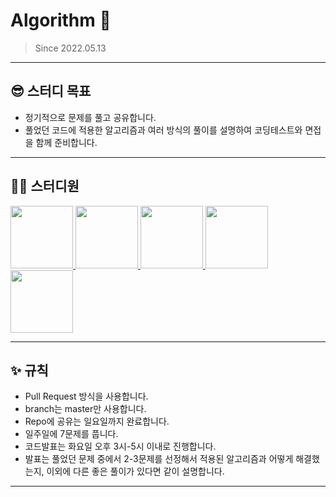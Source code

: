 # Algorithm 🌱

> Since 2022.05.13

---

## 😎 스터디 목표
- 정기적으로 문제를 풀고 공유합니다.
- 풀었던 코드에 적용한 알고리즘과 여러 방식의 풀이를 설명하여 코딩테스트와 면접을 함께 준비합니다.

---

## 👨‍💻  스터디원
<p>
<a href="https://github.com/nahyeon99">
  <img src="https://avatars.githubusercontent.com/u/69833665?v=4" width="100">
</a>
<a href="https://github.com/optshj">
  <img src="https://avatars.githubusercontent.com/u/105402944?v=4" width="100">
</a>
 <a href="https://github.com/jonghyeok98">
  <img src="https://avatars.githubusercontent.com/u/77715064?v=4" width="100">
</a>
<a href="https://github.com/vhzkclq0705">
  <img src="https://avatars.githubusercontent.com/u/75382687?v=4" width="100">
</a>
<a href="https://github.com/poly9010">
  <img src="https://avatars.githubusercontent.com/u/66791731?v=4" width="100">
</a>
</p>

---

## ✨ 규칙
- Pull Request 방식을 사용합니다.
- branch는 master만 사용합니다.
- Repo에 공유는 일요일까지 완료합니다.
- 일주일에 7문제를 풉니다.
- 코드발표는 화요일 오후 3시-5시 이내로 진행합니다.
- 발표는 풀었던 문제 중에서 2-3문제를 선정해서 적용된 알고리즘과 어떻게 해결했는지,
  이외에 다른 좋은 풀이가 있다면 같이 설명합니다.

---


